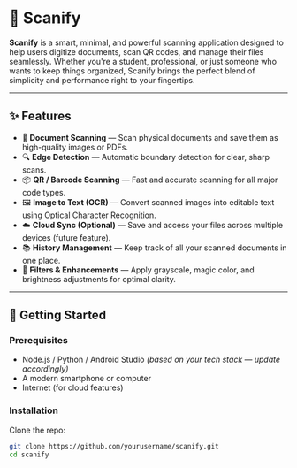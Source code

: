 # 📸 Scanify

**Scanify** is a smart, minimal, and powerful scanning application designed to help users digitize documents, scan QR codes, and manage their files seamlessly. Whether you're a student, professional, or just someone who wants to keep things organized, Scanify brings the perfect blend of simplicity and performance right to your fingertips.

---

## ✨ Features

- 📄 **Document Scanning** — Scan physical documents and save them as high-quality images or PDFs.
- 🔍 **Edge Detection** — Automatic boundary detection for clear, sharp scans.
- 📦 **QR / Barcode Scanning** — Fast and accurate scanning for all major code types.
- 🖼️ **Image to Text (OCR)** — Convert scanned images into editable text using Optical Character Recognition.
- ☁️ **Cloud Sync (Optional)** — Save and access your files across multiple devices (future feature).
- 📚 **History Management** — Keep track of all your scanned documents in one place.
- 🎨 **Filters & Enhancements** — Apply grayscale, magic color, and brightness adjustments for optimal clarity.

---

## 🚀 Getting Started

### Prerequisites

- Node.js / Python / Android Studio *(based on your tech stack — update accordingly)*
- A modern smartphone or computer
- Internet (for cloud features)

### Installation

Clone the repo:

```bash
git clone https://github.com/yourusername/scanify.git
cd scanify
